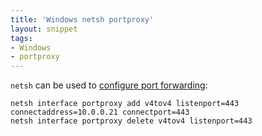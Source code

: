 ```yaml
---
title: 'Windows netsh portproxy'
layout: snippet
tags:
- Windows
- portproxy
---
```

`netsh` can be used to [configure port forwarding](https://technet.microsoft.com/en-us/library/cc731068):

```
netsh interface portproxy add v4tov4 listenport=443 connectaddress=10.0.0.21 connectport=443
netsh interface portproxy delete v4tov4 listenport=443
```
